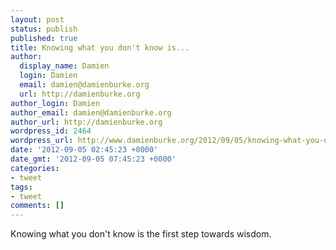```yaml
---
layout: post
status: publish
published: true
title: Knowing what you don't know is...
author:
  display_name: Damien
  login: Damien
  email: damien@damienburke.org
  url: http://damienburke.org
author_login: Damien
author_email: damien@damienburke.org
author_url: http://damienburke.org
wordpress_id: 2464
wordpress_url: http://www.damienburke.org/2012/09/05/knowing-what-you-dont-know-is/
date: '2012-09-05 02:45:23 +0000'
date_gmt: '2012-09-05 07:45:23 +0000'
categories:
- tweet
tags:
- tweet
comments: []
---
```

<p>Knowing what you don't know is the first step towards wisdom.</p>
